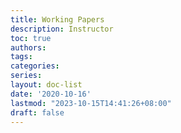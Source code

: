 ```yaml
---
title: Working Papers
description: Instructor
toc: true
authors:
tags:
categories:
series:
layout: doc-list
date: '2020-10-16'
lastmod: "2023-10-15T14:41:26+08:00"
draft: false
---
```


